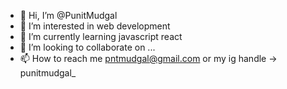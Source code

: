 - 👋 Hi, I’m @PunitMudgal
- 👀 I’m interested in web development
- 🌱 I’m currently learning javascript react
- 💞️ I’m looking to collaborate on ...
- 📫 How to reach me pntmudgal@gmail.com or my ig handle -> punitmudgal_

<!---
PunitMudgal/PunitMudgal is a ✨ special ✨ repository because its `README.md` (this file) appears on your GitHub profile.
You can click the Preview link to take a look at your changes.
--->
